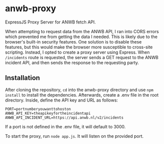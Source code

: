 # anwb-proxy
ExpressJS Proxy Server for ANWB fetch API.

When attempting to request data from the ANWB API, I ran into CORS errors which prevented me from getting the data I needed.
This is likely due to the browser's built-in security features.
One solution is to disable these features, but this would make the browser more susceptible to cross-site scripting.
Instead, I opted to create a proxy server using Express. When `/incidents` route is requested, the server sends a GET request to the
ANWB incident API, and then sends the response to the requesting party.

## Installation
After cloning the repository, `cd` into the anwb-proxy directory and use `npm install` to install the dependencies.
Afterwards, create a .env file in the root directory. Inside, define the API key and URL as follows:

`PORT=portnumberyouwanttohoston`<br />
`ANWB_API_KEY=theapikeyfortheincidentapi`<br />
`ANWB_API_INCIDENT_URL=https://api.anwb.nl/v2/incidents`<br />

If a port is not defined in the .env file, it will default to 3000.

To start the proxy, run `node app.js`. It will listen on the provided port.
